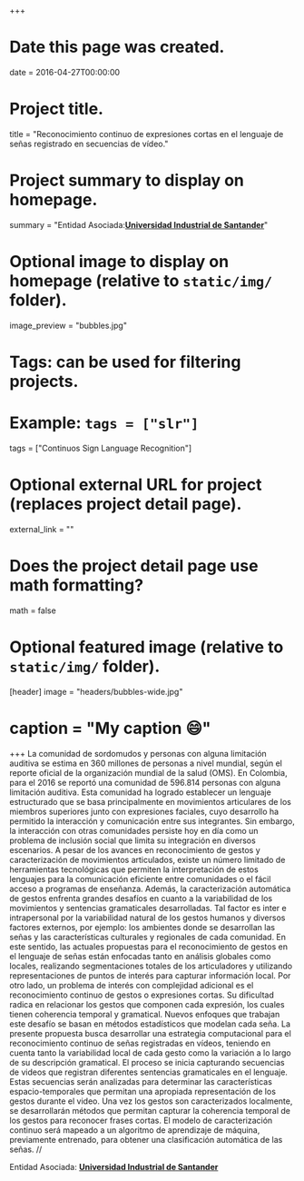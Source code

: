 +++
# Date this page was created.
date = 2016-04-27T00:00:00

# Project title.
title = "Reconocimiento continuo de expresiones cortas en el lenguaje de señas registrado en secuencias de vídeo."

# Project summary to display on homepage.
summary = "Entidad Asociada:[**Universidad Industrial de Santander**](https://www.uis.edu.co/webUIS/es/index.jsp)"

# Optional image to display on homepage (relative to `static/img/` folder).
image_preview = "bubbles.jpg"

# Tags: can be used for filtering projects.
# Example: `tags = ["slr"]`
tags = ["Continuos Sign Language Recognition"]

# Optional external URL for project (replaces project detail page).
external_link = ""

# Does the project detail page use math formatting?
math = false

# Optional featured image (relative to `static/img/` folder).
[header]
image = "headers/bubbles-wide.jpg"
# caption = "My caption :smile:"

+++
La comunidad de sordomudos y personas con alguna limitación auditiva se estima en
360 millones de personas a nivel mundial, según el reporte oficial de la organización
mundial de la salud (OMS). En Colombia, para el 2016 se reportó una comunidad de
596.814 personas con alguna limitación auditiva. Esta comunidad ha logrado
establecer un lenguaje estructurado que se basa principalmente en movimientos
articulares de los miembros superiores junto con expresiones faciales, cuyo desarrollo
ha permitido la interacción y comunicación entre sus integrantes. Sin embargo, la
interacción con otras comunidades persiste hoy en día como un problema de inclusión
social que limita su integración en diversos escenarios.
A pesar de los avances en reconocimiento de gestos y caracterización de movimientos
articulados, existe un número limitado de herramientas tecnológicas que permiten la
interpretación de estos lenguajes para la comunicación eficiente entre comunidades o el
fácil acceso a programas de enseñanza. Además, la caracterización automática de
gestos enfrenta grandes desafíos en cuanto a la variabilidad de los movimientos y
sentencias gramaticales desarrolladas. Tal factor es inter e intrapersonal por la
variabilidad natural de los gestos humanos y diversos factores externos, por ejemplo:
los ambientes donde se desarrollan las señas y las características culturales y
regionales de cada comunidad. En este sentido, las actuales propuestas para el
reconocimiento de gestos en el lenguaje de señas están enfocadas tanto en análisis
globales como locales, realizando segmentaciones totales de los
articuladores y utilizando representaciones de puntos de interés para capturar
información local. Por otro lado, un problema de interés con complejidad adicional es el
reconocimiento continuo de gestos o expresiones cortas. Su dificultad radica en
relacionar los gestos que componen cada expresión, los cuales tienen coherencia
temporal y gramatical. Nuevos enfoques que trabajan este desafío se basan en
métodos estadísticos que modelan cada seña.
La presente propuesta busca desarrollar una estrategia computacional para el
reconocimiento continuo de señas registradas en vídeos, teniendo en cuenta tanto la
variabilidad local de cada gesto como la variación a lo largo de su descripción
gramatical. El proceso se inicia capturando secuencias de videos que registran
diferentes sentencias gramaticales en el lenguaje. Estas secuencias serán analizadas
para determinar las características espacio-temporales que permitan una apropiada
representación de los gestos durante el video. Una vez los gestos son caracterizados
localmente, se desarrollarán métodos que permitan capturar la coherencia temporal de
los gestos para reconocer frases cortas. El modelo de caracterización continuo será
mapeado a un algoritmo de aprendizaje de máquina, previamente entrenado, para
obtener una clasificación automática de las señas. //


Entidad Asociada: 
[**Universidad Industrial de Santander**](https://www.uis.edu.co/webUIS/es/index.jsp) 

